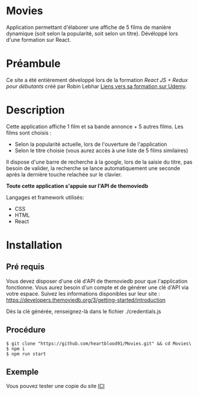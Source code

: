 # Movies

Application permettant d'élaborer une affiche de 5 films de manière dynamique (soit selon la popularité, soit selon un titre). Dévéloppé lors d'une formation sur React.

# Préambule

Ce site a été entièrement développé lors de la formation <em> React JS + Redux pour débutants </em> créé par Robin Lebhar <a href="https://www.udemy.com/course/react-redux-tutoriel-pour-debutants-en-francais/" > Liens vers sa formation sur Udemy</a>.

# Description

Cette application affiche 1 film et sa bande annonce + 5 autres films. Les films sont choisis :

- Selon la popularité actuelle, lors de l'ouverture de l'application
- Selon le titre choisie (vous aurez accès à une liste de 5 films similaires)

Il dispose d'une barre de recherche à la google, lors de la saisie du titre, pas besoin de valider, la recherche se lance automatiquement une seconde après la dernière touche relachée sur le clavier.

**Toute cette application s'appuie sur l'API de themoviedb**

Langages et framework utilisés:

- CSS
- HTML
- React

# Installation

## Pré requis

Vous devez disposer d'une clé d'API de themoviedb pour que l'application fonctionne. Vous aurez besoin d'un compte et de générer une clé d'API via votre espace. Suivez les informations disponibles sur leur site : https://developers.themoviedb.org/3/getting-started/introduction

Dès la clé générée, renseignez-là dans le fichier ./credentials.js

## Procédure

```shell
$ git clone "https://github.com/heartblood91/Movies.git" && cd Movies\
$ npm i
$ npm run start
```

## Exemple

Vous pouvez tester une copie du site <a href="http://movies.hidemyhome.ovh/"> ICI </a>
